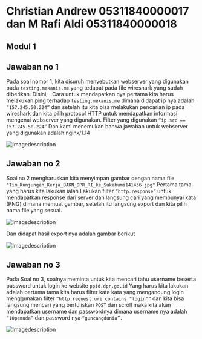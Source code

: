 # Christian Andrew 05311840000017 dan M Rafi Aldi 05311840000018
## Modul 1 
## Jawaban no 1

Pada soal nomor 1, kita disuruh menyebutkan webserver yang digunakan pada ```testing.mekanis.me``` yang tedapat pada file wireshark yang sudah diberikan. 
Disini, . Cara untuk mendapatkan nya pertama kita harus melakukan ping terhadap ```testing.mekanis.me``` dimana didapat ip nya adalah ```“157.245.50.224”``` dan setelah itu kita bisa melakukan pencarian ip pada wireshark dan kita pilih protocol HTTP untuk mendapatkan informasi mengenai webserver yang digunakan. Filter yang digunakan ```“ip.src == 157.245.50.224”``` Dan kami menemukan bahwa jawaban untuk webserver yang digunakan adalah nginx/1.14

![Imagedescription](https://cdn.discordapp.com/attachments/691256969876471811/765910611740590080/unknown.png)

## Jawaban no 2 

Soal no 2 mengharuskan kita menyimpan gambar dengan nama file ```"Tim_Kunjungan_Kerja_BAKN_DPR_RI_ke_Sukabumi141436.jpg"``` Pertama tama yang harus kita lakukan ialah Lakukan filter ```“http.response”``` untuk mendapatkan response dari server dan langsung cari yang mempunyai kata (PNG) dimana memuat gambar, setelah itu langsung export dan kita pilih nama file yang sesuai.

![Imagedescription](https://cdn.discordapp.com/attachments/691256969876471811/765920266307764274/unknown.png)

Dan didapat hasil export nya adalah gambar berikut

![Imagedescription](https://cdn.discordapp.com/attachments/691256969876471811/765920589856374814/unknown.png)

## Jawaban no 3

Pada Soal no 3, soalnya meminta untuk kita mencari tahu username beserta password untuk login ke website ```ppid.dpr.go.id``` Yang harus kita lakukan adalah pertama tama kita harus filter kata kata yang mengandung login menggunakan filter ```“http.request.uri contains "login"”``` dan kita bisa langsung mencari yang bertuliskan ```POST``` dan scroll maka kita akan mendapatkan username dan passwordnya dimana username nya adalah ```“10pemuda”``` dan password nya ```“guncangdunia”.```

![Imagedescription](https://cdn.discordapp.com/attachments/691256969876471811/765922221771456532/unknown.png)

